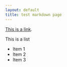 ```yaml
---
layout: default
title: test markdown page
---
```


[This is a link](https://armerpunkt.github.io).

This is a list

- Item 1
- Item 2
- Item 3
